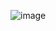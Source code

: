 
![image](https://github.com/user-attachments/assets/c2b15920-03ca-47b2-bda8-93bd3ab2c4d0)
















